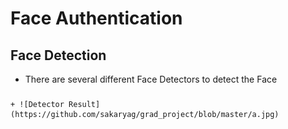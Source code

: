 # Face Authentication


## Face Detection 
+ There are several different Face Detectors to detect the Face
### 

    + ![Detector Result](https://github.com/sakaryag/grad_project/blob/master/a.jpg)
